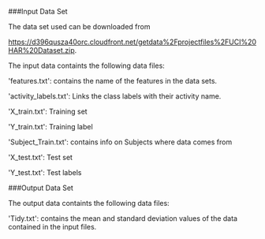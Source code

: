 


###Input Data Set

The data set used can be downloaded from 

https://d396qusza40orc.cloudfront.net/getdata%2Fprojectfiles%2FUCI%20HAR%20Dataset.zip.


The input data containts the following data files:

'features.txt': contains the name of the features in the data sets.

'activity_labels.txt': Links the class labels with their activity name.

'X_train.txt': Training set

'Y_train.txt': Training label

'Subject_Train.txt': contains info on Subjects where data comes from

'X_test.txt': Test set

'Y_test.txt': Test labels

###Output Data Set


The output data containts the following data files:

'Tidy.txt': contains the mean and standard deviation values of the data contained in the input files.


